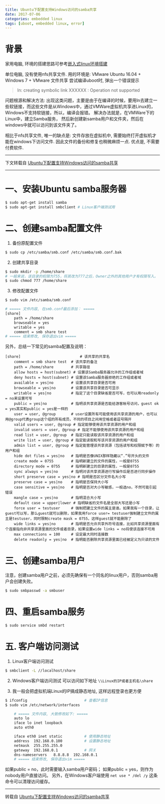 ```yaml
---
title: Ubuntu下配置支持Windows访问的samba共享
date: 2017-07-06
categories: embedded linux
tags: [uboot, embedded linux, error]
---
```



# 背景

家用电脑, 环境的搭建思路可参考[嵌入式linux环境搭建](https://draapho.github.io/2017/02/16/1705-linux-env/)

单位电脑, 没有使用nfs共享文件.
用的环境是: VMware Ubuntu 16.04 + Windows 7 + VMware 文件共享
尝试编译uboot时, 弹出一个错误提示

> ln: creating symbolic link XXXXXX : Operation not supported


问题根源和解决方法:
出现这类问题，主要是由于在编译的时候，要用ln去建立一些软链接，而这些文件是从Windows中，通过VMWare虚拟机共享进Linux的，Windows不支持软链接，所以，编译会报错。
解决办法就是，在VMWare下的Linux中，建立Samba服务， 然后新创建新samba用户和文件夹，然后在windows中就可以访问到该文件夹了。

相比于nfs共享文件, 唯一的缺点是: 文件存放在虚拟机中, 需要始终打开虚拟机才能在windows下访问文件. 因此文件的备份和修复也稍微麻烦一点. 优点是, 不需要付费软件.



--------------------------------------------

下文转载自 [Ubuntu下配置支持Windows访问的samba共享](http://blog.csdn.net/i_chips/article/details/19191957)

--------------------------------------------

# 一、安装Ubuntu samba服务器

``` bash
$ sudo apt-get install samba
$ sudo apt-get install smbclient # Linux客户端测试用
```

# 二、创建samba配置文件

1. 备份原配置文件
``` bash
$ sudo cp /etc/samba/smb.conf /etc/samba/smb.conf.bak
```

2. 创建共享目录
``` bash
$ sudo mkdir -p /home/share
# 一般来说，该目录的权限为755，将其改为777之后，Owner之外的其他用户才有权限写入。
$ sudo chmod 777 /home/share
```

3. 修改配置文件
``` bash
$ sudo vim /etc/samba/smb.conf

# ===== 文件内容, 在smb.conf最后添加： =====
[share]
    path = /home/share
    browseable = yes
    writable = yes
    comment = smb share test
# ===== 结束修改, 保存退出vim =====
```

另外，总结一下常见的samba配置及说明：

```
[share]                           # 该共享的共享名
    comment = smb share test  # 该共享的备注
    path = /home/share        # 共享路径
    allow hosts = host(subnet) # 设置该Samba服务器允许的工作组或者域
    deny hosts = host(subnet) # 设置该Samba服务器拒绝的工作组或者域
    available = yes|no        # 设置该共享目录是否可用
    browseable = yes|no       # 设置该共享目录是否可显示
    writable = yes|no         # 指定了这个目录缺省是否可写，也可以用readonly = no来设置可写
    public = yes|no           # 指明该共享资源是否能给游客帐号访问，guest ok = yes其实和public = yes是一样的
    user = user, @group       # user设置所有可能使用该共享资源的用户，也可以用@group代表group这个组的所有成员，不同的项目之间用空格或者逗号隔开
    valid users = user, @group # 指定能够使用该共享资源的用户和组
    invalid users = user, @group # 指定不能够使用该共享资源的用户和组
    read list = user, @group  # 指定只能读取该共享资源的用户和组
    write list = user, @group # 指定能读取和写该共享资源的用户和组
    admin list = user, @group # 指定能管理该共享资源（包括读写和权限赋予等）的用户和组
    hide dot files = yes|no   # 指明是否像UNIX那样隐藏以“.”号开头的文件
    create mode = 0755        # 指明新建立的文件的属性，一般是0755
    directory mode = 0755     # 指明新建立的目录的属性，一般是0755
    sync always = yes|no      # 指明对该共享资源进行写操作后是否进行同步操作
    short preserve case = yes|no # 指明是否区分文件名大小写
    preserve case = yes|no    # 指明是否保持大小写
    case sensitive = yes|no   # 指明是否对大小写敏感，一般选no，不然可能引起错误
    mangle case = yes|no      # 指明混合大小写
    default case = upper|lower # 指明缺省的文件名是全部大写还是小写
    force user = testuser     # 强制把建立文件的属主是谁。如果我有一个目录，让guest可以写，那么guest就可以删除，如果我用force user= testuser强制建立文件的属主是testuser，同时限制create mask = 0755，这样guest就不能删除了
    wide links = yes|no       # 指明是否允许共享外符号连接，比如共享资源里面有个连接指向非共享资源里面的文件或者目录，如果设置wide links = no将使该连接不可用
    max connections = 100     # 设定最大同时连接数
    delete readonly = yes|no  # 指明能否删除共享资源里面已经被定义为只读的文件
```

# 三、创建samba用户

注意，创建samba用户之前，必须先确保有一个同名的linux用户，否则samba用户会创建失败。
``` bash
$ sudo smbpasswd -a smbuser
```

# 四、重启samba服务
``` bash
$ sudo service smbd restart
```

# 五. 客户端访问测试

1. Linux客户端访问测试
``` bash
$ smbclient -L //localhost/share
```

2. Windows客户端访问测试
    可以访问如下地址 `\\Linux的IP或者主机名\share`

3. 我一般会把虚拟机端Linux的IP搞成静态地址, 这样远程登录也更方便
``` bash
$ ifconfig                          # 查看IP信息
$ sudo vim /etc/network/interfaces

    # ===== 文件内容, 大致修改如下: =====
    auto lo
    iface lo inet loopback
    auto eth0

    iface eth0 inet static          # 使用静态地址
    address  192.168.0.100          # 设置静态地址
    netmask  255.255.255.0
    gateway  192.168.0.1            # 网关
    dns-nameservers   8.8.8.8  192.168.0.1 
    # ===== 结束修改, 保存退出vim =====
```

如果public = no，此时需要输入samba用户密码；
如果public = yes，则作为nobody用户直接访问。
另外，在Windows客户端使用 `net use * /del /y` 这条命令可以清理访问缓存。

--------------------------------------------

转载自 [Ubuntu下配置支持Windows访问的samba共享](http://blog.csdn.net/i_chips/article/details/19191957)

